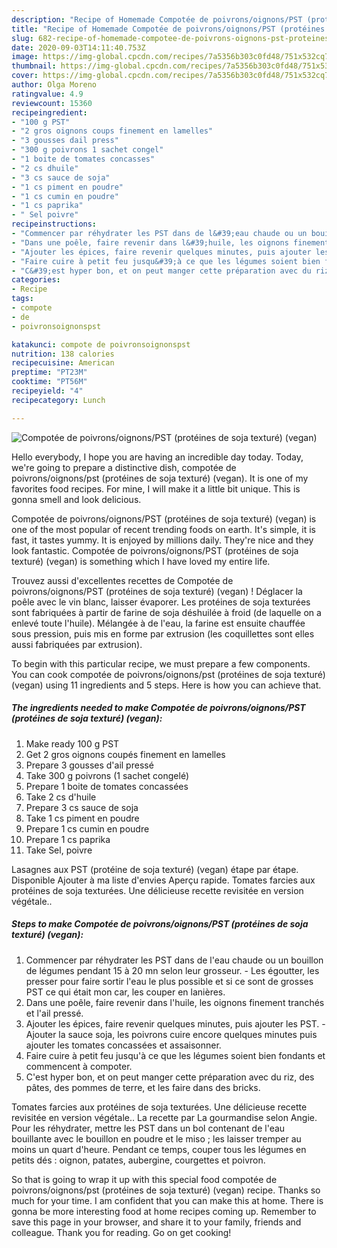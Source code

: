 ```yaml
---
description: "Recipe of Homemade Compotée de poivrons/oignons/PST (protéines de soja texturé) (vegan)"
title: "Recipe of Homemade Compotée de poivrons/oignons/PST (protéines de soja texturé) (vegan)"
slug: 682-recipe-of-homemade-compotee-de-poivrons-oignons-pst-proteines-de-soja-texture-vegan
date: 2020-09-03T14:11:40.753Z
image: https://img-global.cpcdn.com/recipes/7a5356b303c0fd48/751x532cq70/compotee-de-poivronsoignonspst-proteines-de-soja-texture-vegan-photo-principale-de-la-recette.jpg
thumbnail: https://img-global.cpcdn.com/recipes/7a5356b303c0fd48/751x532cq70/compotee-de-poivronsoignonspst-proteines-de-soja-texture-vegan-photo-principale-de-la-recette.jpg
cover: https://img-global.cpcdn.com/recipes/7a5356b303c0fd48/751x532cq70/compotee-de-poivronsoignonspst-proteines-de-soja-texture-vegan-photo-principale-de-la-recette.jpg
author: Olga Moreno
ratingvalue: 4.9
reviewcount: 15360
recipeingredient:
- "100 g PST"
- "2 gros oignons coups finement en lamelles"
- "3 gousses dail press"
- "300 g poivrons 1 sachet congel"
- "1 boite de tomates concasses"
- "2 cs dhuile"
- "3 cs sauce de soja"
- "1 cs piment en poudre"
- "1 cs cumin en poudre"
- "1 cs paprika"
- " Sel poivre"
recipeinstructions:
- "Commencer par réhydrater les PST dans de l&#39;eau chaude ou un bouillon de légumes pendant 15 à 20 mn selon leur grosseur. Les égoutter, les presser pour faire sortir l&#39;eau le plus possible et si ce sont de grosses PST ce qui était mon car, les couper en lanières."
- "Dans une poêle, faire revenir dans l&#39;huile, les oignons finement tranchés et l&#39;ail pressé."
- "Ajouter les épices, faire revenir quelques minutes, puis ajouter les PST. Ajouter la sauce soja, les poivrons cuire encore quelques minutes puis ajouter les tomates concassées et assaisonner."
- "Faire cuire à petit feu jusqu&#39;à ce que les légumes soient bien fondants et commencent à compoter."
- "C&#39;est hyper bon, et on peut manger cette préparation avec du riz, des pâtes, des pommes de terre, et les faire dans des bricks."
categories:
- Recipe
tags:
- compote
- de
- poivronsoignonspst

katakunci: compote de poivronsoignonspst 
nutrition: 138 calories
recipecuisine: American
preptime: "PT23M"
cooktime: "PT56M"
recipeyield: "4"
recipecategory: Lunch

---
```



![Compotée de poivrons/oignons/PST (protéines de soja texturé) (vegan)](https://img-global.cpcdn.com/recipes/7a5356b303c0fd48/751x532cq70/compotee-de-poivronsoignonspst-proteines-de-soja-texture-vegan-photo-principale-de-la-recette.jpg)

Hello everybody, I hope you are having an incredible day today. Today, we're going to prepare a distinctive dish, compotée de poivrons/oignons/pst (protéines de soja texturé) (vegan). It is one of my favorites food recipes. For mine, I will make it a little bit unique. This is gonna smell and look delicious.

Compotée de poivrons/oignons/PST (protéines de soja texturé) (vegan) is one of the most popular of recent trending foods on earth. It's simple, it is fast, it tastes yummy. It is enjoyed by millions daily. They're nice and they look fantastic. Compotée de poivrons/oignons/PST (protéines de soja texturé) (vegan) is something which I have loved my entire life.

Trouvez aussi d&#39;excellentes recettes de Compotée de poivrons/oignons/PST (protéines de soja texturé) (vegan) ! Déglacer la poêle avec le vin blanc, laisser évaporer. Les protéines de soja texturées sont fabriquées à partir de farine de soja déshuilée à froid (de laquelle on a enlevé toute l&#39;huile). Mélangée à de l&#39;eau, la farine est ensuite chauffée sous pression, puis mis en forme par extrusion (les coquillettes sont elles aussi fabriquées par extrusion).


To begin with this particular recipe, we must prepare a few components. You can cook compotée de poivrons/oignons/pst (protéines de soja texturé) (vegan) using 11 ingredients and 5 steps. Here is how you can achieve that.

<!--inarticleads1-->

##### The ingredients needed to make Compotée de poivrons/oignons/PST (protéines de soja texturé) (vegan):

1. Make ready 100 g PST
1. Get 2 gros oignons coupés finement en lamelles
1. Prepare 3 gousses d&#39;ail pressé
1. Take 300 g poivrons (1 sachet congelé)
1. Prepare 1 boite de tomates concassées
1. Take 2 cs d&#39;huile
1. Prepare 3 cs sauce de soja
1. Take 1 cs piment en poudre
1. Prepare 1 cs cumin en poudre
1. Prepare 1 cs paprika
1. Take  Sel, poivre


Lasagnes aux PST (protéine de soja texturé) (vegan) étape par étape. Disponible Ajouter à ma liste d&#39;envies Aperçu rapide. Tomates farcies aux protéines de soja texturées. Une délicieuse recette revisitée en version végétale.. 

<!--inarticleads2-->

##### Steps to make Compotée de poivrons/oignons/PST (protéines de soja texturé) (vegan):

1. Commencer par réhydrater les PST dans de l&#39;eau chaude ou un bouillon de légumes pendant 15 à 20 mn selon leur grosseur. - Les égoutter, les presser pour faire sortir l&#39;eau le plus possible et si ce sont de grosses PST ce qui était mon car, les couper en lanières.
1. Dans une poêle, faire revenir dans l&#39;huile, les oignons finement tranchés et l&#39;ail pressé.
1. Ajouter les épices, faire revenir quelques minutes, puis ajouter les PST. - Ajouter la sauce soja, les poivrons cuire encore quelques minutes puis ajouter les tomates concassées et assaisonner.
1. Faire cuire à petit feu jusqu&#39;à ce que les légumes soient bien fondants et commencent à compoter.
1. C&#39;est hyper bon, et on peut manger cette préparation avec du riz, des pâtes, des pommes de terre, et les faire dans des bricks.


Tomates farcies aux protéines de soja texturées. Une délicieuse recette revisitée en version végétale.. La recette par La gourmandise selon Angie. Pour les réhydrater, mettre les PST dans un bol contenant de l&#39;eau bouillante avec le bouillon en poudre et le miso ; les laisser tremper au moins un quart d&#39;heure. Pendant ce temps, couper tous les légumes en petits dés : oignon, patates, aubergine, courgettes et poivron. 

So that is going to wrap it up with this special food compotée de poivrons/oignons/pst (protéines de soja texturé) (vegan) recipe. Thanks so much for your time. I am confident that you can make this at home. There is gonna be more interesting food at home recipes coming up. Remember to save this page in your browser, and share it to your family, friends and colleague. Thank you for reading. Go on get cooking!
